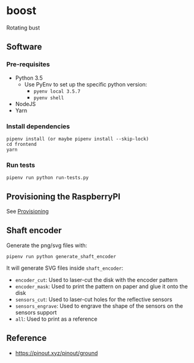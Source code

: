 # boost
Rotating bust

## Software

### Pre-requisites

- Python 3.5
    - Use PyEnv to set up the specific python version: 
        - `pyenv local 3.5.7`
        - `pyenv shell`
- NodeJS
- Yarn

### Install dependencies

    pipenv install (or maybe pipenv install --skip-lock)
    cd frontend
    yarn

### Run tests

    pipenv run python run-tests.py


## Provisioning the RaspberryPI

See [Provisioning](./provisioning/README.md)


## Shaft encoder

Generate the png/svg files with:

    pipenv run python generate_shaft_encoder
    
It will generate SVG files inside `shaft_encoder`:

 - `encoder_cut`: Used to laser-cut the disk with the encoder pattern
 - `encoder_mask`: Used to print the pattern on paper and glue it onto the disk
 - `sensors_cut`: Used to laser-cut holes for the reflective sensors
 - `sensors_engrave`: Used to engrave the shape of the sensors on the sensors support
 - `all`: Used to print as a reference


## Reference

 - https://pinout.xyz/pinout/ground
 
